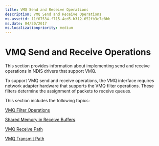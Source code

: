 ```yaml
---
title: VMQ Send and Receive Operations
description: VMQ Send and Receive Operations
ms.assetid: 11f07534-f715-4ed5-b312-652fb3c7e8bb
ms.date: 04/20/2017
ms.localizationpriority: medium
---
```


# VMQ Send and Receive Operations





This section provides information about implementing send and receive operations in NDIS drivers that support VMQ.

To support VMQ send and receive operations, the VMQ interface requires network adapter hardware that supports the VMQ filter operations. These filters determine the assignment of packets to receive queues.

This section includes the following topics:

[VMQ Filter Operations](vmq-filter-operations.md)

[Shared Memory in Receive Buffers](shared-memory-in-receive-buffers.md)

[VMQ Receive Path](vmq-receive-path.md)

[VMQ Transmit Path](vmq-transmit-path.md)

 

 





